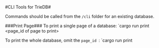 #CLI Tools for TrieDB#

Commands should be called from the `/cli` folder for an existing database. 

###Print Page###
To print a single page of a database:
`cargo run print <path to database> <page_id of page to print>

To print the whole database, omit the `page_id `:
`cargo run print <path to database> 




